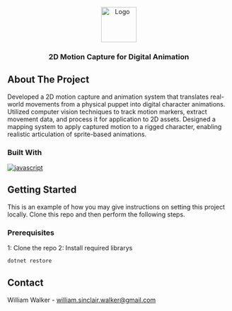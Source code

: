 <br />
<div align="center">
  <a href="https://www.youtube.com/watch?v=rH8lUGSvOLk">
    <img src="https://img.youtube.com/vi/rH8lUGSvOLk/0.jpg" alt="Logo" width="80" height="80">
  </a>
  <h3 align="center">2D Motion Capture for Digital Animation</h3>
</div>

## About The Project
Developed a 2D motion capture and animation system that translates real-world movements from a physical puppet into digital character animations. Utilized computer vision techniques to track motion markers, extract movement data, and process it for application to 2D assets. Designed a mapping system to apply captured motion to a rigged character, enabling realistic articulation of sprite-based animations.

### Built With

<a href="">
  <img src="https://img.shields.io/badge/javascript-%23323330.svg?style=for-the-badge&logo=javascript&logoColor=%23F7DF1E" alt="javascript">
</a>

## Getting Started
This is an example of how you may give instructions on setting this project locally. Clone this repo and then perform the following steps. 

### Prerequisites
1: Clone the repo
2: Install required librarys
  ```sh
  dotnet restore
  ```

## Contact
William Walker - william.sinclair.walker@gmail.com
